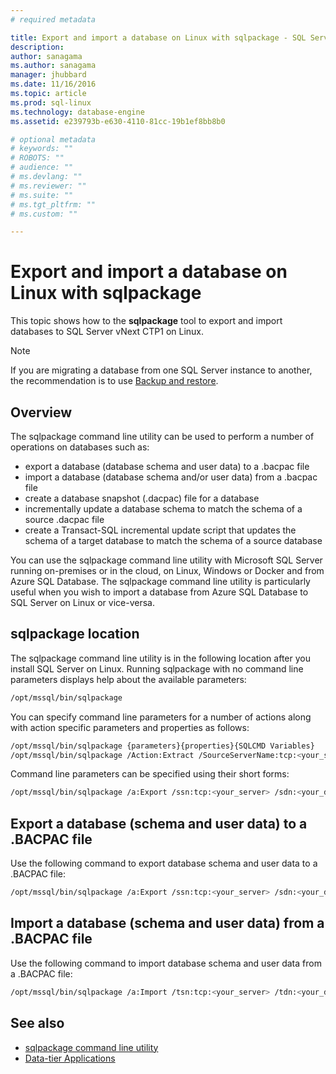 ```yaml
---
# required metadata

title: Export and import a database on Linux with sqlpackage - SQL Server vNext CTP1 | Microsoft Docs
description: 
author: sanagama 
ms.author: sanagama 
manager: jhubbard
ms.date: 11/16/2016
ms.topic: article
ms.prod: sql-linux
ms.technology: database-engine
ms.assetid: e239793b-e630-4110-81cc-19b1ef8bb8b0

# optional metadata
# keywords: ""
# ROBOTS: ""
# audience: ""
# ms.devlang: ""
# ms.reviewer: ""
# ms.suite: ""
# ms.tgt_pltfrm: ""
# ms.custom: ""

---
```

# Export and import a database on Linux with sqlpackage

This topic shows how to the **sqlpackage** tool to export and import databases to SQL Server vNext CTP1 on Linux. 

> [!NOTE]
> If you are migrating a database from one SQL Server instance to another, the recommendation is to use [Backup and restore](sql-server-linux-migrate-restore-database.md).

## Overview
The sqlpackage command line utility can be used to perform a number of operations on databases such as:
- export a database (database schema and user data) to a .bacpac file
- import a database (database schema and/or user data) from a .bacpac file
- create a database snapshot (.dacpac) file for a database
- incrementally update a database schema to match the schema of a source .dacpac file
- create a Transact-SQL incremental update script that updates the schema of a target database to match the schema of a source database

You can use the sqlpackage command line utility with Microsoft SQL Server running on-premises or in the cloud, on Linux, Windows or Docker and from Azure SQL Database. The sqlpackage command line utility is particularly useful when you wish to import a database from Azure SQL Database to SQL Server on Linux or vice-versa.
 
## sqlpackage location

The sqlpackage command line utility is in the following location after you install SQL Server on Linux. Running sqlpackage with no command line parameters displays help about the available parameters:

```bash 
/opt/mssql/bin/sqlpackage
```

You can specify command line parameters for a number of actions along with action specific parameters and properties as follows:

```bash
/opt/mssql/bin/sqlpackage {parameters}{properties}{SQLCMD Variables} 
/opt/mssql/bin/sqlpackage /Action:Extract /SourceServerName:tcp:<your_server> /SourceDatabaseName:<your_database> /TargetFile:</path/to/your/file.dacpac> /SourceUser:<username> /SourcePassword:<password>
```

Command line parameters can be specified using their short forms:

```bash
/opt/mssql/bin/sqlpackage /a:Export /ssn:tcp:<your_server> /sdn:<your_database> /tf:</path/to/your/file.bacpac> /su:<username> /sp:<password>
```

## Export a database (schema and user data) to a .BACPAC file

Use the following command to export database schema and user data to a .BACPAC file:

```bash
/opt/mssql/bin/sqlpackage /a:Export /ssn:tcp:<your_server> /sdn:<your_database> /su:<username> /sp:<password> /tf:</path/to/your/file.bacpac> 
```

## Import a database (schema and user data) from a .BACPAC file

Use the following command to import database schema and user data from a .BACPAC file:

```bash
/opt/mssql/bin/sqlpackage /a:Import /tsn:tcp:<your_server> /tdn:<your_database> /tu:<username> /tp:<password> /sf:</path/to/your/file.bacpac>

```

## See also
- [sqlpackage command line utility](https://msdn.microsoft.com/library/hh550080.aspx)
- [Data-tier Applications](http://msdn.microsoft.com/library/ee210546.aspx)
